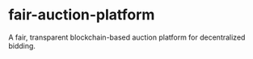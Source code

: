 # fair-auction-platform
A fair, transparent blockchain-based auction platform for decentralized bidding.
